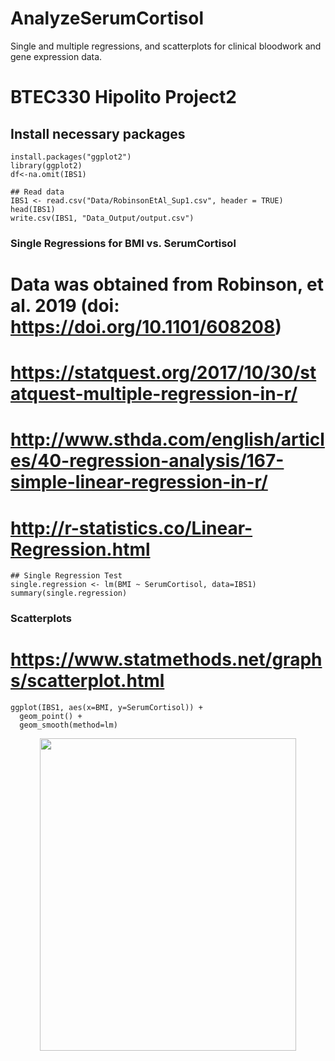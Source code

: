 # AnalyzeSerumCortisol
Single and multiple regressions, and scatterplots for clinical bloodwork and gene expression data.

# BTEC330 Hipolito Project2

## Install necessary packages
```
install.packages("ggplot2")
library(ggplot2)
df<-na.omit(IBS1)

## Read data
IBS1 <- read.csv("Data/RobinsonEtAl_Sup1.csv", header = TRUE)
head(IBS1)
write.csv(IBS1, "Data_Output/output.csv")
```

###  Single Regressions for BMI vs. SerumCortisol
# Data was obtained from Robinson, et al. 2019 (doi: https://doi.org/10.1101/608208)
# https://statquest.org/2017/10/30/statquest-multiple-regression-in-r/
#  http://www.sthda.com/english/articles/40-regression-analysis/167-simple-linear-regression-in-r/
#  http://r-statistics.co/Linear-Regression.html
```
## Single Regression Test
single.regression <- lm(BMI ~ SerumCortisol, data=IBS1)
summary(single.regression)
```

### Scatterplots
# https://www.statmethods.net/graphs/scatterplot.html

```
ggplot(IBS1, aes(x=BMI, y=SerumCortisol)) +
  geom_point() +    
  geom_smooth(method=lm) 
```
<p align="center">
  <img width="410" height="500" src="../master/Images/Rplot02.png">
</p>
  
